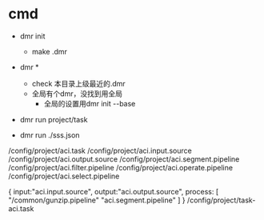 
# cmd

- dmr init
  - make .dmr
- dmr *
  - check 本目录上级最近的.dmr
  - 全局有个dmr，没找到用全局
    - 全局的设置用dmr init --base

- dmr run project/task

- dmr run ./sss.json



/config/project/aci.task
/config/project/aci.input.source
/config/project/aci.output.source
/config/project/aci.segment.pipeline
/config/project/aci.filter.pipeline
/config/project/aci.operate.pipeline
/config/project/aci.select.pipeline

{
  input:"aci.input.source",
  output:"aci.output.source",
  process: [
    "/common/gunzip.pipeline"
    "aci.segment.pipeline"
  ]
}
/config/project/task-aci.task